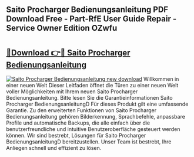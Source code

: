 ## Saito Procharger Bedienungsanleitung PDF Download Free - Part-RfE User Guide Repair - Service Owner Edition OZwfu

# <h2><a href="http://df3muy5.blite.top/?on=Saito+Procharger+Bedienungsanleitung">🔗Download 👉🔴 Saito Procharger Bedienungsanleitung</a></h2>

[![Saito Procharger Bedienungsanleitung new download](https://i.imgur.com/lujVjoI.png)](http://df3muy5.blite.top/?on=Saito+Procharger+Bedienungsanleitung)
Willkommen in einer neuen Welt Dieser Leitfaden öffnet die Türen zu einer neuen Welt voller Möglichkeiten mit Ihrem neuen Saito Procharger Bedienungsanleitung. Bitte lesen Sie die Garantieinformationen Saito Procharger BedienungsanleitungD Für dieses Produkt gilt eine umfassende Garantie. Zu den erweiterten Funktionen von Saito Procharger Bedienungsanleitung gehören Bilderkennung, Sprachbefehle, anpassbare Profile und automatische Backups, die alle einfach über die benutzerfreundliche und intuitive Benutzeroberfläche gesteuert werden können. Wir sind bestrebt, Lösungen für Saito Procharger BedienungsanleitungD bereitzustellen. Unser Team ist bestrebt, Ihre Anliegen schnell und effizient zu lösen.
